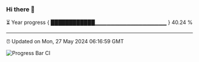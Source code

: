 ### Hi there 👋

⏳ Year progress { ████████████▁▁▁▁▁▁▁▁▁▁▁▁▁▁▁▁▁▁ } 40.24 %

---

⏰ Updated on Mon, 27 May 2024 06:16:59 GMT

![Progress Bar CI](https://github.com/liununu/liununu/workflows/Progress%20Bar%20CI/badge.svg)
